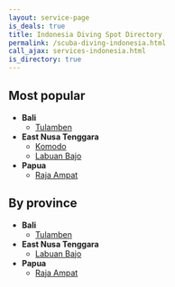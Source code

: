 ```yaml
---
layout: service-page
is_deals: true
title: Indonesia Diving Spot Directory
permalink: /scuba-diving-indonesia.html
call_ajax: services-indonesia.html
is_directory: true
---
```


## Most popular

* **Bali**
  * [Tulamben](/scuba-diving-bali.html)
* **East Nusa Tenggara**
  * [Komodo](/scuba-diving-komodo.html)
  * [Labuan Bajo](/scuba-diving-komodo.html)
* **Papua**
  * [Raja Ampat](/scuba-diving-rajaampat.html)

## By province

* **Bali**
  * [Tulamben](/scuba-diving-bali.html)
* **East Nusa Tenggara**
  * [Labuan Bajo](/scuba-diving-komodo.html)
* **Papua**
  * [Raja Ampat](/scuba-diving-rajaampat.html)

